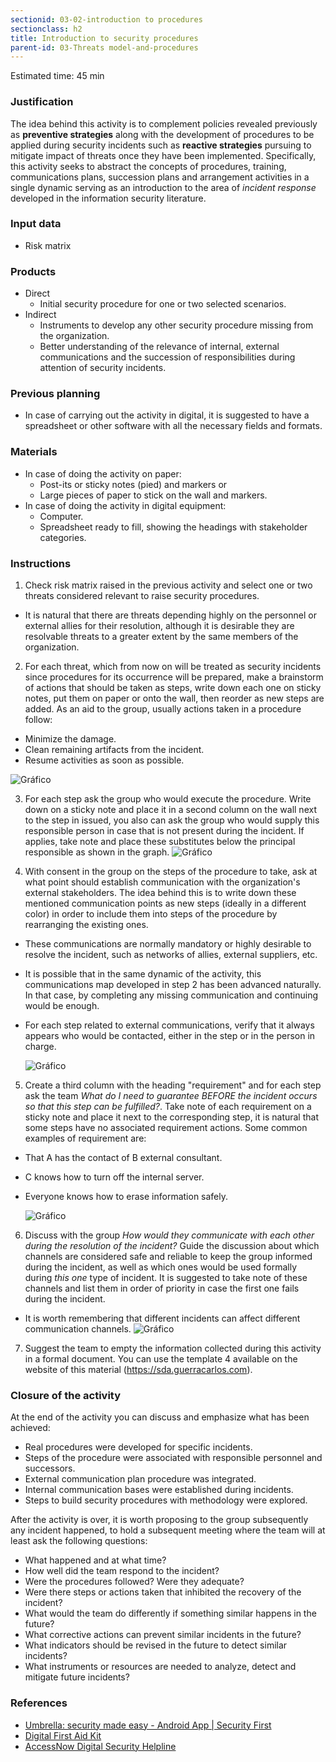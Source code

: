 ```yaml
---
sectionid: 03-02-introduction to procedures
sectionclass: h2
title: Introduction to security procedures
parent-id: 03-Threats model-and-procedures
---
```

Estimated time: 45 min

### Justification
The idea behind this activity is to complement policies revealed previously as **preventive strategies** along with the development of procedures to be applied during security incidents such as **reactive strategies** pursuing to mitigate impact of threats once they have been implemented. Specifically, this activity seeks to abstract the concepts of procedures, training, communications plans, succession plans and arrangement activities in a single dynamic serving as an introduction to the area of *incident response* developed in the information security literature.

### Input data
* Risk matrix

### Products
* Direct
  * Initial security procedure for one or two selected scenarios.
* Indirect
  * Instruments to develop any other security procedure missing from the organization.
  * Better understanding of the relevance of internal, external communications and the succession of responsibilities during attention of security incidents.

### Previous planning
* In case of carrying out the activity in digital, it is suggested to have a spreadsheet or other software with all the necessary fields and formats.

### Materials
* In case of doing the activity on paper:
  * Post-its or sticky notes (pied) and markers or
  * Large pieces of paper to stick on the wall and markers.
* In case of doing the activity in digital equipment:
  * Computer.
  * Spreadsheet ready to fill, showing the headings with stakeholder categories.

### Instructions
1. Check risk matrix raised in the previous activity and select one or two threats considered relevant to raise security procedures.
* It is natural that there are threats depending highly on the personnel or external allies for their resolution, although it is desirable they are resolvable threats to a greater extent by the same members of the organization.

2. For each threat, which from now on will be treated as security incidents since procedures for its occurrence will be prepared, make a brainstorm of actions that should be taken as steps, write down each one on sticky notes, put them on paper or onto the wall, then reorder as new steps are added. As an aid to the group, usually  actions taken in a procedure follow:

  * Minimize the damage.
  * Clean remaining artifacts from the incident.
  * Resume activities as soon as possible.

  ![Gráfico](0302/EN-Graphic-24.png)

3. For each step ask the group who would execute the procedure. Write down on a sticky note and place it in a second column on the wall next to the step in issued, you also can ask the group who would supply this responsible person in case that is not present during the incident. If applies, take note and place these substitutes below the principal responsible as shown in the graph.
  ![Gráfico](0302/EN-Graphic-25.png)

4. With consent in the group on the steps of the procedure to take, ask at what point should establish communication with the organization's external stakeholders. The idea behind this is to write down these mentioned communication points as new steps (ideally in a different color) in order to include them into steps of the procedure by rearranging the existing ones.
* These communications are normally mandatory or highly desirable to resolve the incident, such as networks of allies, external suppliers, etc.
* It is possible that in the same dynamic of the activity, this communications map developed in step 2 has been advanced naturally. In that case, by completing any missing communication and continuing would be enough.
* For each step related to external communications, verify that it always appears who would be contacted, either in the step or in the person in charge.

  ![Gráfico](0302/EN-Graphic-26.png)

5. Create a third column with the heading "requirement" and for each step ask the team *What do I need to guarantee BEFORE the incident occurs so that this step can be fulfilled?*. Take note of each requirement on a sticky note and place it next to the corresponding step, it is natural that some steps have no associated requirement actions. Some common examples of requirement are:
* That A has the contact of B external consultant.
* C knows how to turn off the internal server.
* Everyone knows how to erase information safely.

  ![Gráfico](0302/EN-Graphic-27.png)

6. Discuss with the group *How would they communicate with each other during the resolution of the incident?* Guide the discussion about which channels are considered safe and reliable to keep the group informed during the incident, as well as which ones would be used formally during *this one* type of incident. It is suggested to take note of these channels and list them in order of priority in case the first one fails during the incident.
* It is worth remembering that different incidents can affect different communication channels.
  ![Gráfico](0302/EN-Graphic-28.png)

7. Suggest the team to empty the information collected during this activity in a formal document. You can use the template 4 available on the website of this material (https://sda.guerracarlos.com).

### Closure of the activity
At the end of the activity you can discuss and emphasize what has been achieved:
* Real procedures were developed for specific incidents.
* Steps of the procedure were associated with responsible personnel and successors.
* External communication plan procedure was integrated.
* Internal communication bases were established during incidents.
* Steps to build security procedures with methodology were explored.

After the activity is over, it is worth proposing to the group subsequently any incident happened, to hold a subsequent meeting where the team will at least ask the following questions:
* What happened and at what time?
* How well did the team respond to the incident?
* Were the procedures followed? Were they adequate?
* Were there steps or actions taken that inhibited the recovery of the incident?
* What would the team do differently if something similar happens in the future?
* What corrective actions can prevent similar incidents in the future?
* What indicators should be revised in the future to detect similar incidents?
* What instruments or resources are needed to analyze, detect and mitigate future incidents?

### References
* [Umbrella: security made easy - Android App | Security First](https://secfirst.org/)
* [Digital First Aid Kit](https://rarenet.github.io/DFAK/es/)
* [AccessNow Digital Security Helpline](https://www.accessnow.org/linea-de-ayuda-en-seguridad-digital/?ignorelocale)
